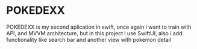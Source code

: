 # POKEDEXX
POKEDEXX is my second aplication in swift, once again i want to train with API, and MVVM architecture, but in this project i use SwiftUI, also i add functionality like search bar and another view with pokemon detail
